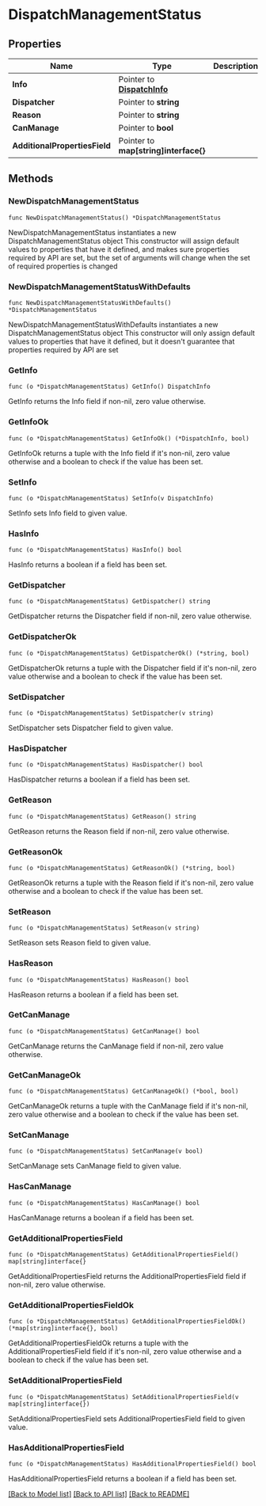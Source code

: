 # DispatchManagementStatus

## Properties

Name | Type | Description | Notes
------------ | ------------- | ------------- | -------------
**Info** | Pointer to [**DispatchInfo**](DispatchInfo.md) |  | [optional] 
**Dispatcher** | Pointer to **string** |  | [optional] 
**Reason** | Pointer to **string** |  | [optional] 
**CanManage** | Pointer to **bool** |  | [optional] 
**AdditionalPropertiesField** | Pointer to **map[string]interface{}** |  | [optional] 

## Methods

### NewDispatchManagementStatus

`func NewDispatchManagementStatus() *DispatchManagementStatus`

NewDispatchManagementStatus instantiates a new DispatchManagementStatus object
This constructor will assign default values to properties that have it defined,
and makes sure properties required by API are set, but the set of arguments
will change when the set of required properties is changed

### NewDispatchManagementStatusWithDefaults

`func NewDispatchManagementStatusWithDefaults() *DispatchManagementStatus`

NewDispatchManagementStatusWithDefaults instantiates a new DispatchManagementStatus object
This constructor will only assign default values to properties that have it defined,
but it doesn't guarantee that properties required by API are set

### GetInfo

`func (o *DispatchManagementStatus) GetInfo() DispatchInfo`

GetInfo returns the Info field if non-nil, zero value otherwise.

### GetInfoOk

`func (o *DispatchManagementStatus) GetInfoOk() (*DispatchInfo, bool)`

GetInfoOk returns a tuple with the Info field if it's non-nil, zero value otherwise
and a boolean to check if the value has been set.

### SetInfo

`func (o *DispatchManagementStatus) SetInfo(v DispatchInfo)`

SetInfo sets Info field to given value.

### HasInfo

`func (o *DispatchManagementStatus) HasInfo() bool`

HasInfo returns a boolean if a field has been set.

### GetDispatcher

`func (o *DispatchManagementStatus) GetDispatcher() string`

GetDispatcher returns the Dispatcher field if non-nil, zero value otherwise.

### GetDispatcherOk

`func (o *DispatchManagementStatus) GetDispatcherOk() (*string, bool)`

GetDispatcherOk returns a tuple with the Dispatcher field if it's non-nil, zero value otherwise
and a boolean to check if the value has been set.

### SetDispatcher

`func (o *DispatchManagementStatus) SetDispatcher(v string)`

SetDispatcher sets Dispatcher field to given value.

### HasDispatcher

`func (o *DispatchManagementStatus) HasDispatcher() bool`

HasDispatcher returns a boolean if a field has been set.

### GetReason

`func (o *DispatchManagementStatus) GetReason() string`

GetReason returns the Reason field if non-nil, zero value otherwise.

### GetReasonOk

`func (o *DispatchManagementStatus) GetReasonOk() (*string, bool)`

GetReasonOk returns a tuple with the Reason field if it's non-nil, zero value otherwise
and a boolean to check if the value has been set.

### SetReason

`func (o *DispatchManagementStatus) SetReason(v string)`

SetReason sets Reason field to given value.

### HasReason

`func (o *DispatchManagementStatus) HasReason() bool`

HasReason returns a boolean if a field has been set.

### GetCanManage

`func (o *DispatchManagementStatus) GetCanManage() bool`

GetCanManage returns the CanManage field if non-nil, zero value otherwise.

### GetCanManageOk

`func (o *DispatchManagementStatus) GetCanManageOk() (*bool, bool)`

GetCanManageOk returns a tuple with the CanManage field if it's non-nil, zero value otherwise
and a boolean to check if the value has been set.

### SetCanManage

`func (o *DispatchManagementStatus) SetCanManage(v bool)`

SetCanManage sets CanManage field to given value.

### HasCanManage

`func (o *DispatchManagementStatus) HasCanManage() bool`

HasCanManage returns a boolean if a field has been set.

### GetAdditionalPropertiesField

`func (o *DispatchManagementStatus) GetAdditionalPropertiesField() map[string]interface{}`

GetAdditionalPropertiesField returns the AdditionalPropertiesField field if non-nil, zero value otherwise.

### GetAdditionalPropertiesFieldOk

`func (o *DispatchManagementStatus) GetAdditionalPropertiesFieldOk() (*map[string]interface{}, bool)`

GetAdditionalPropertiesFieldOk returns a tuple with the AdditionalPropertiesField field if it's non-nil, zero value otherwise
and a boolean to check if the value has been set.

### SetAdditionalPropertiesField

`func (o *DispatchManagementStatus) SetAdditionalPropertiesField(v map[string]interface{})`

SetAdditionalPropertiesField sets AdditionalPropertiesField field to given value.

### HasAdditionalPropertiesField

`func (o *DispatchManagementStatus) HasAdditionalPropertiesField() bool`

HasAdditionalPropertiesField returns a boolean if a field has been set.


[[Back to Model list]](../README.md#documentation-for-models) [[Back to API list]](../README.md#documentation-for-api-endpoints) [[Back to README]](../README.md)


